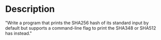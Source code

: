 # Description
"Write a program that prints the SHA256 hash of its standard input by default but supports a command-line flag to print the SHA348 or SHA512 has instead."
